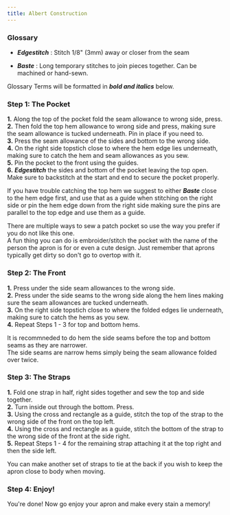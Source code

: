 ```yaml
---
title: Albert Construction
---
```


### Glossary
- ***Edgestitch*** : Stitch 1/8" (3mm) away or closer from the seam

- ***Baste*** : Long temporary stitches to join pieces together. Can be machined or hand-sewn.

Glossary Terms will be formatted in ***bold and italics*** below.

### Step 1: The Pocket

__1.__ Along the top of the pocket fold the seam allowance to wrong side, press.  
__2.__ Then fold the top hem allowance to wrong side and press, making sure the seam allowance is tucked underneath. Pin in place if you need to.  
__3.__ Press the seam allowance of the sides and bottom to the wrong side.  
__4.__ On the right side topstich close to where the hem edge lies underneath, making sure to catch the hem and seam allowances as you sew.  
__5.__ Pin the pocket to the front using the guides.  
__6.__ ***Edgestitch*** the sides and bottom of the pocket leaving the top open. Make sure to backstitch at the start and end to secure the pocket properly.  

<Tip>

If you have trouble catching the top hem we suggest to either ***Baste*** close to the hem edge first, and use that as a guide when stitching on the right side or pin the hem edge down from the right side making sure the pins are parallel to the top edge and use them as a guide.

</Tip>

<Note>
  
There are multiple ways to sew a patch pocket so use the way you prefer if you do not like this one.  
A fun thing you can do is embroider/stitch the pocket with the name of the person the apron is for or even a cute design. Just remember that aprons typically get dirty so don't go to overtop with it.
  
</Note>

### Step 2: The Front

__1.__ Press under the side seam allowances to the wrong side.  
__2.__ Press under the side seams to the wrong side along the hem lines making sure the seam allowances are tucked underneath.  
__3.__ On the right side topstich close to where the folded edges lie underneath, making sure to catch the hems as you sew.  
__4.__ Repeat Steps 1 - 3 for top and bottom hems.  

<Note>

It is recommneded to do hem the side seams before the top and bottom seams as they are narrower.  
The side seams are narrow hems simply being the seam allowance folded over twice.  

</Note>

### Step 3: The Straps

__1.__ Fold one strap in half, right sides together and sew the top and side together.  
__2.__ Turn inside out through the bottom. Press.  
__3.__ Using the cross and rectangle as a guide, stitch the top of the strap to the wrong side of the front on the top left.  
__4.__ Using the cross and rectangle as a guide, stitch the bottom of the strap to the wrong side of the front at the side right.  
__5.__ Repeat Steps 1 - 4 for the remaining strap attaching it at the top right and then the side left.  

<Note>
  
You can make another set of straps to tie at the back if you wish to keep the apron close to body when moving.  

</Note>

### Step 4: Enjoy!

You're done! Now go enjoy your apron and make every stain a memory!
